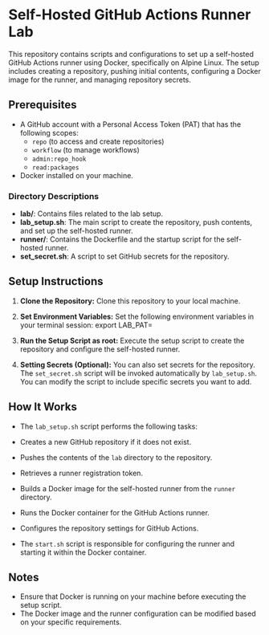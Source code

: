 # Self-Hosted GitHub Actions Runner Lab

This repository contains scripts and configurations to set up a self-hosted GitHub Actions runner using Docker, specifically on Alpine Linux. The setup includes creating a repository, pushing initial contents, configuring a Docker image for the runner, and managing repository secrets.

## Prerequisites

- A GitHub account with a Personal Access Token (PAT) that has the following scopes:
  - `repo` (to access and create repositories)
  - `workflow` (to manage workflows)
  - `admin:repo_hook`
  - `read:packages`
- Docker installed on your machine.


### Directory Descriptions

- **lab/**: Contains files related to the lab setup.
- **lab_setup.sh**: The main script to create the repository, push contents, and set up the self-hosted runner.
- **runner/**: Contains the Dockerfile and the startup script for the self-hosted runner.
- **set_secret.sh**: A script to set GitHub secrets for the repository.

## Setup Instructions

1. **Clone the Repository:**
   Clone this repository to your local machine.

2. **Set Environment Variables:**
  Set the following environment variables in your terminal session:
  export LAB_PAT=<your-github-personal-access-token>

3. **Run the Setup Script as root:**
  Execute the setup script to create the repository and configure the self-hosted runner.

4. **Setting Secrets (Optional):**
  You can also set secrets for the repository. The `set_secret.sh` script will be invoked automatically by `lab_setup.sh`. You can modify the script to include specific secrets you want to add. 

## How It Works

- The `lab_setup.sh` script performs the following tasks:
- Creates a new GitHub repository if it does not exist.
- Pushes the contents of the `lab` directory to the repository.
- Retrieves a runner registration token.
- Builds a Docker image for the self-hosted runner from the `runner` directory.
- Runs the Docker container for the GitHub Actions runner.
- Configures the repository settings for GitHub Actions.

- The `start.sh` script is responsible for configuring the runner and starting it within the Docker container.

## Notes

- Ensure that Docker is running on your machine before executing the setup script.
- The Docker image and the runner configuration can be modified based on your specific requirements.
